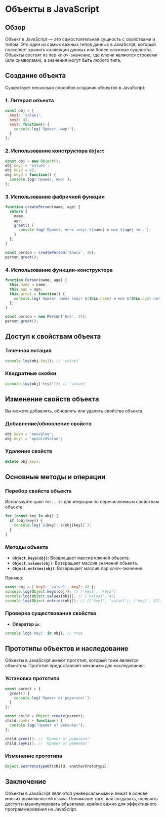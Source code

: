 # Объекты в JavaScript

## Обзор
Объект в JavaScript — это самостоятельная сущность с свойствами и типом. Это один из самых важных типов данных в JavaScript, который позволяет хранить коллекции данных или более сложные сущности. Объекты состоят из пар ключ-значение, где ключи являются строками (или символами), а значения могут быть любого типа.

## Создание объекта
Существует несколько способов создания объектов в JavaScript:

### 1. Литерал объекта
```javascript
const obj = {
  key1: 'value1',
  key2: 42,
  key3: function() {
    console.log('Привет, мир!');
  }
};
```

### 2. Использование конструктора `Object`
```javascript
const obj = new Object();
obj.key1 = 'value1';
obj.key2 = 42;
obj.key3 = function() {
  console.log('Привет, мир!');
};
```

### 3. Использование фабричной функции
```javascript
function createPerson(name, age) {
  return {
    name,
    age,
    greet() {
      console.log(`Привет, меня зовут ${name} и мне ${age} лет.`);
    }
  };
}

const person = createPerson('Алиса', 30);
person.greet();
```

### 4. Использование функции-конструктора
```javascript
function Person(name, age) {
  this.name = name;
  this.age = age;
  this.greet = function() {
    console.log(`Привет, меня зовут ${this.name} и мне ${this.age} лет.`);
  };
}

const person = new Person('Боб', 25);
person.greet();
```

## Доступ к свойствам объекта

### Точечная нотация
```javascript
console.log(obj.key1); // 'value1'
```

### Квадратные скобки
```javascript
console.log(obj['key1']); // 'value1'
```

## Изменение свойств объекта
Вы можете добавлять, обновлять или удалять свойства объекта.

### Добавление/обновление свойств
```javascript
obj.key4 = 'newValue';
obj.key1 = 'updatedValue';
```

### Удаление свойств
```javascript
delete obj.key2;
```

## Основные методы и операции

### Перебор свойств объекта
Используйте цикл `for...in` для итерации по перечисляемым свойствам объекта:
```javascript
for (const key in obj) {
  if (obj[key]) {
    console.log(`${key}: ${obj[key]}`);
  }
}
```

### Методы объекта

- **`Object.keys(obj)`**: Возвращает массив ключей объекта.
- **`Object.values(obj)`**: Возвращает массив значений объекта.
- **`Object.entries(obj)`**: Возвращает массив пар ключ-значение.

Пример:
```javascript
const obj = { key1: 'value1', key2: 42 };
console.log(Object.keys(obj)); // ['key1', 'key2']
console.log(Object.values(obj)); // ['value1', 42]
console.log(Object.entries(obj)); // [['key1', 'value1'], ['key2', 42]]
```

### Проверка существования свойства
- **Оператор `in`**:
```javascript
console.log('key1' in obj); // true
```
## Прототипы объектов и наследование
Объекты в JavaScript имеют прототип, который тоже является объектом. Прототип предоставляет механизм для наследования.

### Установка прототипа
```javascript
const parent = {
  greet() {
    console.log('Привет от родителя!');
  }
};

const child = Object.create(parent);
child.sayHi = function() {
  console.log('Привет от ребенка!');
};

child.greet(); // 'Привет от родителя!'
child.sayHi(); // 'Привет от ребенка!'
```

### Изменение прототипа
```javascript
Object.setPrototypeOf(child, anotherPrototype);
```

## Заключение
Объекты в JavaScript являются универсальными и лежат в основе многих возможностей языка. Понимание того, как создавать, получать доступ и манипулировать объектами, крайне важно для эффективного программирования на JavaScript.

